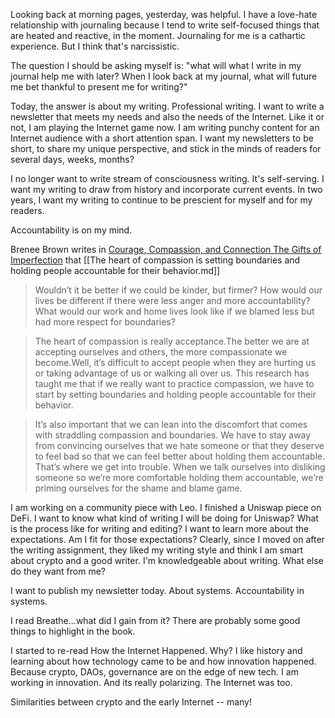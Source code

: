 Looking back at morning pages, yesterday, was helpful. I have a love-hate relationship with journaling because I tend to write self-focused things that are heated and reactive, in the moment. Journaling for me is a cathartic experience. But I think that's narcissistic. 

The question I should be asking myself is: "what will what I write in my journal help me with later? When I look back at my journal, what will future me bet thankful to present me for writing?"

Today, the answer is about my writing. Professional writing. I want to write a newsletter that meets my needs and also the needs of the Internet. Like it or not, I am playing the Internet game now. I am writing punchy content for an Internet audience with a short attention span. I want my newsletters to be short, to share my unique perspective, and stick in the minds of readers for several days, weeks, months? 

I no longer want to write stream of consciousness writing. It's self-serving. I want my writing to draw from history and incorporate current events. In two years, I want my writing to continue to be prescient for myself and for my readers. 

Accountability is on my mind. 

Brenee Brown writes in [Courage, Compassion, and Connection The Gifts of Imperfection](quartz/content/books/The%20Gifts%20of%20Imperfection/Courage,%20Compassion,%20and%20Connection%20The%20Gifts%20of%20Imperfection.md) that [[The heart of compassion is setting boundaries and holding people accountable for their behavior.md]]

>Wouldn’t it be better if we could be kinder, but firmer? How would our lives be different if there were less anger and more accountability? What would our work and home lives look like if we blamed less but had more respect for boundaries?

 >The heart of compassion is really acceptance.The better we are at accepting ourselves and others, the more compassionate we become.Well, it’s difficult to accept people when they are hurting us or taking advantage of us or walking all over us. This research has taught me that if we really want to practice compassion, we have to start by setting boundaries and holding people accountable for their behavior.

>It’s also important that we can lean into the discomfort that comes with straddling compassion and boundaries. We have to stay away from convincing ourselves that we hate someone or that they deserve to feel bad so that we can feel better about holding them accountable. That’s where we get into trouble. When we talk ourselves into disliking someone so we’re more comfortable holding them accountable, we’re priming ourselves for the shame and blame game.

I am working on a community piece with Leo. I finished a Uniswap piece on DeFi. I want to know what kind of writing I will be doing for Uniswap? What is the process like for writing and editing? I want to learn more about the expectations. Am I fit for those expectations? Clearly, since I moved on after the writing assignment, they liked my writing style and think I am smart about crypto and a good writer. I'm knowledgeable about writing. What else do they want from me? 

I want to publish my newsletter today. About systems. Accountability in systems. 

I read Breathe...what did I gain from it? There are probably some good things to highlight in the book. 

I started to re-read How the Internet Happened. Why? I like history and learning about how technology came to be and how innovation happened. Because crypto, DAOs, governance are on the edge of new tech. I am working in innovation. And its really polarizing. The Internet was too. 

Similarities between crypto and the early Internet -- many! 

